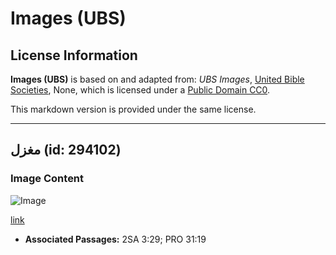 # Images (UBS)

## License Information

**Images (UBS)** is based on and adapted from: _UBS Images_, [United Bible Societies](https://unitedbiblesocieties.org/), None, which is licensed under a [Public Domain CC0](https://creativecommons.org/public-domain/cc0/).

This markdown version is provided under the same license.



--------------------------------

## مغزل (id: 294102)

### Image Content

![Image](https://cdn.aquifer.bible/aquifer-content/resources/Media/WEB-0344_spindle_en.jpg)

[link](https://cdn.aquifer.bible/aquifer-content/resources/Media/WEB-0344_spindle_en.jpg)

* **Associated Passages:** 2SA 3:29; PRO 31:19

